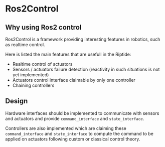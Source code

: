 # Ros2Control

## Why using Ros2 control

Ros2Control is a framework providing interesting features in robotics, such as realtime control.

Here is listed the main features that are usefull in the Riptide:
- Realtime control of actuators
- Sensors / actuators failure detection (reactivity in such situations is not yet implemented)
- Actuators control interface claimable by only one controller
- Chaining controllers

## Design

Hardware interfaces should be implemented to communicate with sensors and actuators and provide `command_interface` and `state_interface`.

Controllers are also implemented which are claiming these `command_interface` and `state_interface` to compute the command to be applied on actuators following custom or classical control theory.